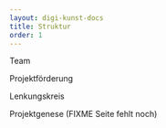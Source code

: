 ```yaml
---
layout: digi-kunst-docs
title: Struktur
order: 1
---
```


Team

Projektförderung

Lenkungskreis

Projektgenese (FIXME Seite fehlt noch)